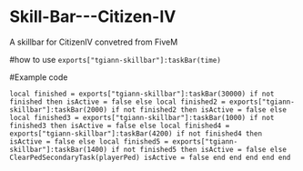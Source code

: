 # Skill-Bar---Citizen-IV
A skillbar for CitizenIV convetred from FiveM


#how to use
`exports["tgiann-skillbar"]:taskBar(time)`

#Example code

`local finished = exports["tgiann-skillbar"]:taskBar(30000)
if not finished then
    isActive = false
else
    local finished2 = exports["tgiann-skillbar"]:taskBar(2000)
    if not finished2 then
        isActive = false
    else
        local finished3 = exports["tgiann-skillbar"]:taskBar(1000)
        if not finished3 then
            isActive = false
        else
            local finished4 = exports["tgiann-skillbar"]:taskBar(4200)
            if not finished4 then
                isActive = false
            else
                local finished5 = exports["tgiann-skillbar"]:taskBar(1400)
                if not finished5 then
                    isActive = false
                else
                    ClearPedSecondaryTask(playerPed)
                    isActive = false
                end
            end
        end
    end
end`

